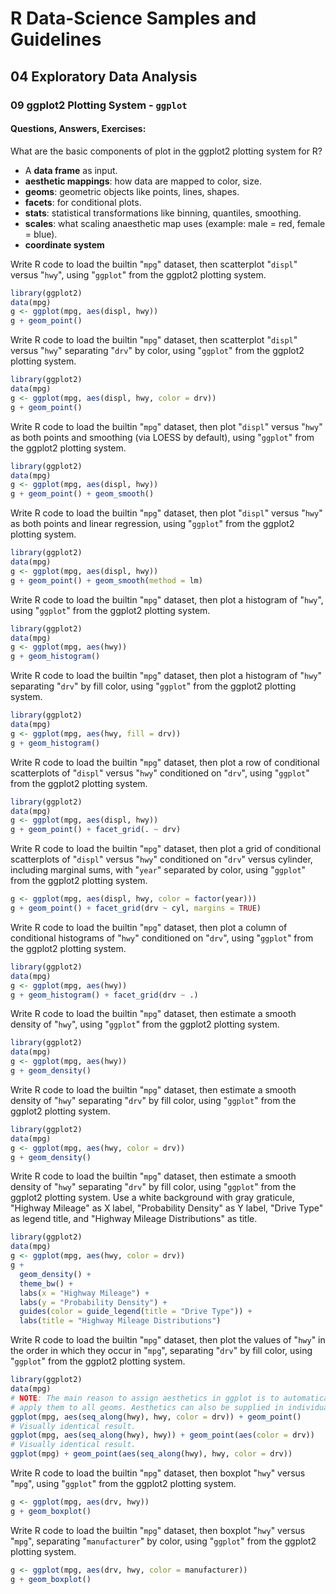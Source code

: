 # R Data-Science Samples and Guidelines
## 04 Exploratory Data Analysis
### 09 ggplot2 Plotting System - `ggplot`
#### Questions, Answers, Exercises:


What are the basic components of plot in the ggplot2 plotting system for R?  
- A **data frame** as input.
- **aesthetic mappings**: how data are mapped to color, size.
- **geoms**: geometric objects like points, lines, shapes.
- **facets**: for conditional plots.
- **stats**: statistical transformations like binning, quantiles, smoothing.
- **scales**: what scaling anaesthetic map uses (example: male = red, female = blue).
- **coordinate system**


Write R code to load the builtin "`mpg`" dataset, then scatterplot "`displ`" versus "`hwy`", using "`ggplot`" from the ggplot2 plotting system.  
```r
library(ggplot2)
data(mpg)
g <- ggplot(mpg, aes(displ, hwy))
g + geom_point()
```


Write R code to load the builtin "`mpg`" dataset, then scatterplot "`displ`" versus "`hwy`" separating "`drv`" by color, using "`ggplot`" from the ggplot2 plotting system.  
```r
library(ggplot2)
data(mpg)
g <- ggplot(mpg, aes(displ, hwy, color = drv))
g + geom_point()
```


Write R code to load the builtin "`mpg`" dataset, then plot "`displ`" versus "`hwy`" as both points and smoothing (via LOESS by default), using "`ggplot`" from the ggplot2 plotting system.  
```r
library(ggplot2)
data(mpg)
g <- ggplot(mpg, aes(displ, hwy))
g + geom_point() + geom_smooth()
```


Write R code to load the builtin "`mpg`" dataset, then plot "`displ`" versus "`hwy`" as both points and linear regression, using "`ggplot`" from the ggplot2 plotting system.  
```r
library(ggplot2)
data(mpg)
g <- ggplot(mpg, aes(displ, hwy))
g + geom_point() + geom_smooth(method = lm)
```


Write R code to load the builtin "`mpg`" dataset, then plot a histogram of "`hwy`", using "`ggplot`" from the ggplot2 plotting system.  
```r
library(ggplot2)
data(mpg)
g <- ggplot(mpg, aes(hwy))
g + geom_histogram()
```


Write R code to load the builtin "`mpg`" dataset, then plot a histogram of "`hwy`" separating "`drv`" by fill color, using "`ggplot`" from the ggplot2 plotting system.  
```r
library(ggplot2)
data(mpg)
g <- ggplot(mpg, aes(hwy, fill = drv))
g + geom_histogram()
```


Write R code to load the builtin "`mpg`" dataset, then plot a row of conditional scatterplots of "`displ`" versus "`hwy`" conditioned on "`drv`", using "`ggplot`" from the ggplot2 plotting system.  
```r
library(ggplot2)
data(mpg)
g <- ggplot(mpg, aes(displ, hwy))
g + geom_point() + facet_grid(. ~ drv)
```


Write R code to load the builtin "`mpg`" dataset, then plot a grid of conditional scatterplots of "`displ`" versus "`hwy`" conditioned on "`drv`" versus cylinder, including marginal sums, with "`year`" separated by color, using "`ggplot`" from the ggplot2 plotting system.  
```r
g <- ggplot(mpg, aes(displ, hwy, color = factor(year)))
g + geom_point() + facet_grid(drv ~ cyl, margins = TRUE)
```


Write R code to load the builtin "`mpg`" dataset, then plot a column of conditional histograms of "`hwy`" conditioned on "`drv`", using "`ggplot`" from the ggplot2 plotting system.  
```r
library(ggplot2)
data(mpg)
g <- ggplot(mpg, aes(hwy))
g + geom_histogram() + facet_grid(drv ~ .)
```


Write R code to load the builtin "`mpg`" dataset, then estimate a smooth density of "`hwy`", using "`ggplot`" from the ggplot2 plotting system.  
```r
library(ggplot2)
data(mpg)
g <- ggplot(mpg, aes(hwy))
g + geom_density()
```


Write R code to load the builtin "`mpg`" dataset, then estimate a smooth density of "`hwy`" separating "`drv`" by fill color, using "`ggplot`" from the ggplot2 plotting system.  
```r
library(ggplot2)
data(mpg)
g <- ggplot(mpg, aes(hwy, color = drv))
g + geom_density()
```


Write R code to load the builtin "`mpg`" dataset, then estimate a smooth density of "`hwy`" separating "`drv`" by fill color, using "`ggplot`" from the ggplot2 plotting system. Use a white background with gray graticule, "Highway Mileage" as X label, "Probability Density" as Y label, "Drive Type" as legend title, and "Highway Mileage Distributions" as title.
```r
library(ggplot2)
data(mpg)
g <- ggplot(mpg, aes(hwy, color = drv))
g +
  geom_density() +
  theme_bw() +
  labs(x = "Highway Mileage") +
  labs(y = "Probability Density") +
  guides(color = guide_legend(title = "Drive Type")) +
  labs(title = "Highway Mileage Distributions")
```


Write R code to load the builtin "`mpg`" dataset, then plot the values of "`hwy`" in the order in which they occur in "`mpg`", separating "`drv`" by fill color, using "`ggplot`" from the ggplot2 plotting system.  
```r
library(ggplot2)
data(mpg)
# NOTE: The main reason to assign aesthetics in ggplot is to automatically
# apply them to all geoms. Aesthetics can also be supplied in individual geoms.
ggplot(mpg, aes(seq_along(hwy), hwy, color = drv)) + geom_point()
# Visually identical result.
ggplot(mpg, aes(seq_along(hwy), hwy)) + geom_point(aes(color = drv))
# Visually identical result.
ggplot(mpg) + geom_point(aes(seq_along(hwy), hwy, color = drv))
```


Write R code to load the builtin "`mpg`" dataset, then boxplot "`hwy`" versus "`mpg`", using "`ggplot`" from the ggplot2 plotting system.  
```r
g <- ggplot(mpg, aes(drv, hwy))
g + geom_boxplot()
```


Write R code to load the builtin "`mpg`" dataset, then boxplot "`hwy`" versus "`mpg`", separating "`manufacturer`" by color, using "`ggplot`" from the ggplot2 plotting system.  
```r
g <- ggplot(mpg, aes(drv, hwy, color = manufacturer))
g + geom_boxplot()
```

